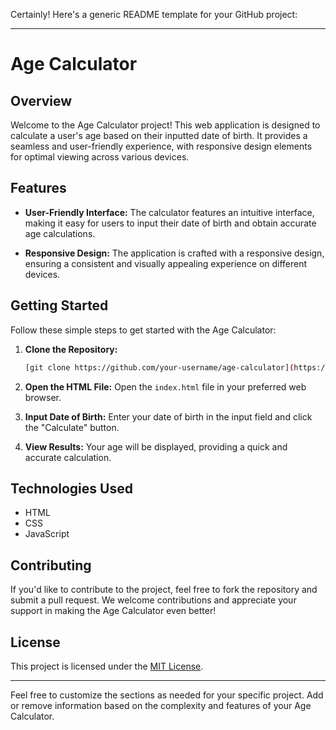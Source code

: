 Certainly! Here's a generic README template for your GitHub project:

---

# Age Calculator

## Overview

Welcome to the Age Calculator project! This web application is designed to calculate a user's age based on their inputted date of birth. It provides a seamless and user-friendly experience, with responsive design elements for optimal viewing across various devices.

## Features

- **User-Friendly Interface:** The calculator features an intuitive interface, making it easy for users to input their date of birth and obtain accurate age calculations.

- **Responsive Design:** The application is crafted with a responsive design, ensuring a consistent and visually appealing experience on different devices.

## Getting Started

Follow these simple steps to get started with the Age Calculator:

1. **Clone the Repository:**
   ```bash
   [git clone https://github.com/your-username/age-calculator](https://github.com/ibrahim-miloua/age-calculator.git)
   ```

2. **Open the HTML File:**
   Open the `index.html` file in your preferred web browser.

3. **Input Date of Birth:**
   Enter your date of birth in the input field and click the "Calculate" button.

4. **View Results:**
   Your age will be displayed, providing a quick and accurate calculation.

## Technologies Used

- HTML
- CSS
- JavaScript

## Contributing

If you'd like to contribute to the project, feel free to fork the repository and submit a pull request. We welcome contributions and appreciate your support in making the Age Calculator even better!

## License

This project is licensed under the [MIT License](LICENSE).

---

Feel free to customize the sections as needed for your specific project. Add or remove information based on the complexity and features of your Age Calculator.
